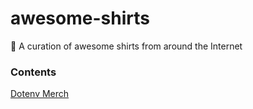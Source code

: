 # awesome-shirts
👕 A curation of awesome shirts from around the Internet


### Contents
[Dotenv Merch](https://dotenv.gumroad.com/)